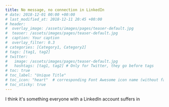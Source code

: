 ```yaml
---
title: No message, no connection in LinkedIn
# date: 2018-12-01 00:00 +00:00
# last_modified_at: 2018-12-11 20:45 +00:00
# header: 
#  overlay_image: /assets/images/pages/teaser-default.jpg
#  teaser: /assets/images/pages/teaser-default.jpg
#  caption: Your caption
#  overlay_filter: 0.3
# categories: [Category1, Category2]
# tags: [tag1, tag2]
# twitter: 
#   image: /assets/images/pages/teaser-default.jpg
#   hashtags: [tag1, tag2] # Only for Twitter, they go before tags
# toc: true
# toc_label: "Unique Title"
# toc_icon: "heart"  # corresponding Font Awesome icon name (without fa prefix)
# toc_sticky: true
---
```


I think it's something everyone with a LinkedIn account suffers in 